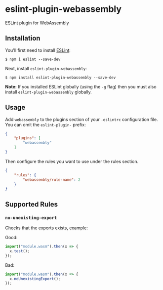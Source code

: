 # eslint-plugin-webassembly

ESLint plugin for WebAssembly

## Installation

You'll first need to install [ESLint](http://eslint.org):

```
$ npm i eslint --save-dev
```

Next, install `eslint-plugin-webassembly`:

```
$ npm install eslint-plugin-webassembly --save-dev
```

**Note:** If you installed ESLint globally (using the `-g` flag) then you must also install `eslint-plugin-webassembly` globally.

## Usage

Add `webassembly` to the plugins section of your `.eslintrc` configuration file. You can omit the `eslint-plugin-` prefix:

```json
{
    "plugins": [
        "webassembly"
    ]
}
```


Then configure the rules you want to use under the rules section.

```json
{
    "rules": {
        "webassembly/rule-name": 2
    }
}
```

## Supported Rules

### `no-unexisting-export`

Checks that the exports exists, example:

Good:

```js
import("module.wasm").then(x => {
  x.test();
});
```

Bad:

```js
import("module.wasm").then(x => {
  x.noUnexistingExport();
});
```

